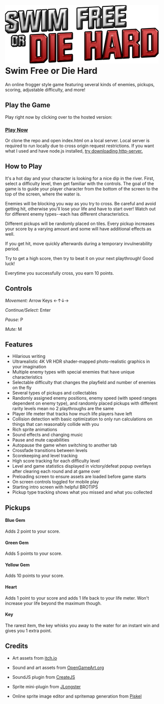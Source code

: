 ![Swim Free or Die Hard Logo](https://github.com/sunnymui/frontend-nanodegree-arcade-game/raw/master/images/title-hq.png)
Swim Free or Die Hard
===============================

An online frogger style game featuring several kinds of enemies, pickups, scoring, adjustable difficulty, and more!

## Play the Game

Play right now by clicking over to the hosted version:
### [Play Now](https://sunnymui.github.io/frontend-nanodegree-arcade-game/)

Or clone the repo and open index.html on a local server. Local server is required to run locally due to cross origin request restrictions. If you want what I used and have node.js installed, [try downloading http-server.](https://www.npmjs.com/package/http-server)

## How to Play

It's a hot day and your character is looking for a nice dip in the river. First, select a difficulty level, then get familiar with the controls. The goal of the game is to guide your player character from the bottom of the screen to the top of the screen, where the water is.

Enemies will be blocking you way as you try to cross. Be careful and avoid getting hit, otherwise you'll lose your life and have to start over! Watch out for different enemy types--each has different characteristics.

Different pickups will be randomly placed on tiles. Every pickup increases your score by a varying amount and some will have additional effects as well.

If you get hit, move quickly afterwards during a temporary invulnerability period.

Try to get a high score, then try to beat it on your next playthrough! Good luck!

Everytime you successfully cross, you earn 10 points.

## Controls

*Movement:*
Arrow Keys
←↑↓→

*Continue/Select:*
Enter

*Pause:*
P

*Mute:*
M

## Features

* Hilarious writing
* Ultrarealistic 4K VR HDR shader-mapped photo-realistic graphics in your imagination
* Multiple enemy types with special enemies that have unique characteristics
* Selectable difficulty that changes the playfield and number of enemies on the fly
* Several types of pickups and collectables
* Randomly assigned enemy positions, enemy speed (with speed ranges dependent on enemy type), and randomly placed pickups with different rarity levels mean no 2 playthroughs are the same
* Player life meter that tracks how much life players have left
* Collision detection with basic optimization to only run calculations on things that can reasonably collide with you
* Rich sprite animations
* Sound effects and changing music
* Pause and mute capabilities
* Autopause the game when switching to another tab
* Crossfade transitions between levels
* Scorekeeping and level tracking
* High score tracking for each difficulty level
* Level and game statistics displayed in victory/defeat popup overlays after clearing each round and at game over
* Preloading screen to ensure assets are loaded before game starts
* On screen controls toggled for mobile play
* Starting intro screen with helpful BROTIPS
* Pickup type tracking shows what you missed and what you collected

## Pickups

#### Blue Gem

Adds 2 point to your score.

#### Green Gem

Adds 5 points to your score.

#### Yellow Gem

Adds 10 points to your score.

#### Heart

Adds 1 point to your score and adds 1 life back to your life meter. Won't increase your life beyond the maximum though.

#### Key

The rarest item, the key whisks you away to the water for an instant win and gives you 1 extra point.

## Credits

* Art assets from [itch.io](https://itch.io/game-assets/free)

* Sound and art assets from [OpenGameArt.org](https://opengameart.org/)

* SoundJS plugin from [CreateJS](http://www.createjs.com/soundjs)

* Sprite mini-plugin from [JLongster](http://jlongster.com/Making-Sprite-based-Games-with-Canvas)

* Online sprite image editor and spritemap generation from [Piskel](http://www.piskelapp.com/)
